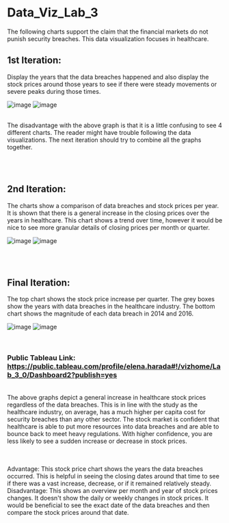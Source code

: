# Data_Viz_Lab_3

The following charts support the claim that the financial markets do not punish security breaches. This data visualization focuses in healthcare.

## 1st Iteration: 
Display the years that the data breaches happened and also display the stock prices around those years to see if there were steady movements or severe peaks during those times. 

![image](https://user-images.githubusercontent.com/32119820/31260221-41066fdc-aa01-11e7-9990-2f96209919a6.png)
![image](https://user-images.githubusercontent.com/32119820/31260232-4e448814-aa01-11e7-8553-f2119d0633a6.png)

</br>
The disadvantage with the above graph is that it is a little confusing to see 4 different charts. The reader might have trouble following the data visualizations. The next iteration should try to combine all the graphs together.

<br/><br/>

## 2nd Iteration: 
The charts show a comparison of data breaches and stock prices per year. It is shown that there is a general increase in the closing prices over the years in healthcare. This chart shows a trend over time, however it would be nice to see more granular details of closing prices per month or quarter.

![image](https://user-images.githubusercontent.com/32119820/31264205-50ffaca8-aa1c-11e7-828e-6abff121a31a.png)
![image](https://user-images.githubusercontent.com/32119820/31264266-b7060ba0-aa1c-11e7-9722-f937c6e74597.png)


<br/><br/>

## Final Iteration: 
The top chart shows the stock price increase per quarter. The grey boxes show the years with data breaches in the healthcare industry. The bottom chart shows the magnitude of each data breach in 2014 and 2016. 

![image](https://user-images.githubusercontent.com/32119820/31303539-0ea32012-aac4-11e7-89a2-812d62862b4e.png)
![image](https://user-images.githubusercontent.com/32119820/31303543-294be138-aac4-11e7-92f3-0f50f913d09e.png)

<br/>

### Public Tableau Link: https://public.tableau.com/profile/elena.harada#!/vizhome/Lab_3_0/Dashboard2?publish=yes

<br/>
The above graphs depict a general increase in healthcare stock prices regardless of the data breaches. This is in line with the study as the healthcare industry, on average, has a much higher per capita cost for security breaches than any other sector. The stock market is confident that healthcare is able to put more resources into data breaches and are able to bounce back to meet heavy regulations. With higher confidence, you are less likely to see a sudden increase or decrease in stock prices.

<br/><br/>
Advantage: This stock price chart shows the years the data breaches occurred. This is helpful in seeing the closing dates around that time to see if there was a vast increase, decrease, or if it remained relatively steady.
</br>
Disadvantage: This shows an overview per month and year of stock prices changes. It doesn't show the daily or weekly changes in stock prices. It would be beneficial to see the exact date of the data breaches and then compare the stock prices around that date.

